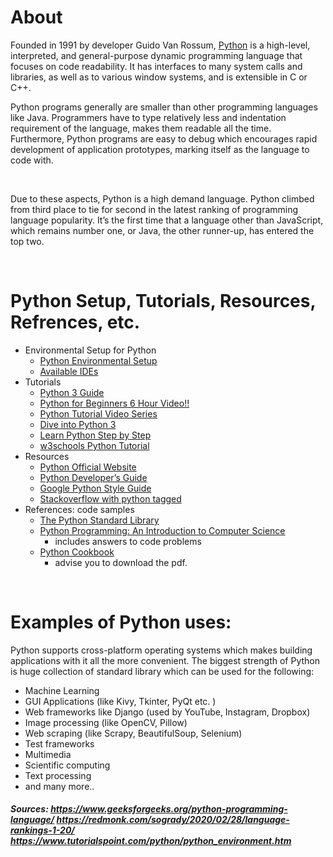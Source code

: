 # About
Founded in 1991 by developer Guido Van Rossum, [Python](https://en.wikipedia.org/wiki/Python_(programming_language)) is a high-level, interpreted, and general-purpose dynamic programming language that focuses on code readability. It has interfaces to many system calls and libraries, as well as to various window systems, and is extensible in C or C++. 

Python programs generally are smaller than other programming languages like Java. Programmers have to type relatively less and indentation requirement of the language, makes them readable all the time. Furthermore, Python programs are easy to debug which encourages rapid development of application prototypes, marking itself as the language to code with. 

<br>

Due to these aspects, Python is a high demand language. Python climbed from third place to tie for second in the latest ranking of programming language popularity. It’s the first time that a language other than JavaScript, which remains number one, or Java, the other runner-up, has entered the top two.

<br>

# Python Setup, Tutorials, Resources, Refrences, etc.
- Environmental Setup for Python 
   - [Python Environmental Setup](https://www.tutorialspoint.com/python/python_environment.htm)
   - [Available IDEs](https://wiki.python.org/moin/IntegratedDevelopmentEnvironments)
- Tutorials
   - [Python 3 Guide](https://python3.guide/introduction-to-python/the-repl)
   - [Python for Beginners 6 Hour Video!!](https://www.youtube.com/watch?v=_uQrJ0TkZlc)
   - [Python Tutorial Video Series](https://www.youtube.com/playlist?list=PL-osiE80TeTt2d9bfVyTiXJA-UTHn6WwU)
   - [Dive into Python 3](https://diveintopython3.problemsolving.io/your-first-python-program.html)
   - [Learn Python Step by Step](https://www.techbeamers.com/python-keywords-identifiers-variables/)
   - [w3schools Python Tutorial](https://www.w3schools.com/python/python_intro.asp)
- Resources
   - [Python Official Website](https://www.python.org/)
   - [Python Developer’s Guide](https://devguide.python.org/)
   - [Google Python Style Guide](https://google.github.io/styleguide/pyguide.html)
   - [Stackoverflow with python tagged](https://stackoverflow.com/questions/tagged/python)
- References: code samples 
   - [The Python Standard Library](https://docs.python.org/2/library/index.html#library-index)
   - [Python Programming: An Introduction to Computer Science](https://mcsp.wartburg.edu/zelle/python/ppics3/index.html)
      - includes answers to code problems 
   - [Python Cookbook](https://github.com/tomarraj008/data_books/blob/master/Python%20Cookbook%2C%203rd%20Edition.pdf) 
      - advise you to download the pdf.
  
<br>



# Examples of Python uses:
Python supports cross-platform operating systems which makes building applications with it all the more convenient. The biggest strength of Python is huge collection of standard library which can be used for the following:

- Machine Learning
- GUI Applications (like Kivy, Tkinter, PyQt etc. )
- Web frameworks like Django (used by YouTube, Instagram, Dropbox)
- Image processing (like OpenCV, Pillow)
- Web scraping (like Scrapy, BeautifulSoup, Selenium)
- Test frameworks
- Multimedia
- Scientific computing
- Text processing 
- and many more..
   

##### Sources: https://www.geeksforgeeks.org/python-programming-language/ https://redmonk.com/sogrady/2020/02/28/language-rankings-1-20/ https://www.tutorialspoint.com/python/python_environment.htm




